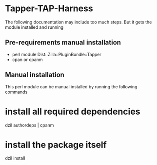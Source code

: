 Tapper-TAP-Harness
==================

The following documentation may include too much steps. But it gets the module installed and running

Pre-requirements manual installation
------------------------------------
* perl module Dist::Zilla::PluginBundle::Tapper
* cpan or cpanm

Manual installation
-------------------
This perl module can be manual installed by running the following commands

# install all required dependencies
dzil authordeps | cpanm
# install the package itself
dzil install
